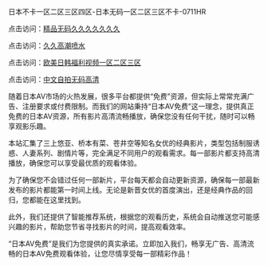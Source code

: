 日本不卡一区二区三区四区-日本无码一区二区三区不卡-0711HR

点击访问：<a href="https://heiliao2dmwwy.pages.dev">精品无码久久久久久久久</a>

点击访问：<a href="https://heiliaowzu4ur.pages.dev">久久高潮喷水</a>

点击访问：<a href="https://heiliaoga6s9v.pages.dev">欧美日韩福利视频一区二区三区</a>

点击访问：<a href="https://heiliaowt0d7p.pages.dev">中文自拍无码高清</a>

随着日本AV市场的火热发展，很多平台都提供“免费”资源，但实际上常常充满广告、注册要求或付费限制。而我们的网站秉持“日本AV免费”这一理念，提供真正免费的日本AV资源，所有影片高清流畅播放，确保您没有任何干扰，随时可以畅享观影乐趣。

本站汇集了三上悠亚、桥本有菜、苍井空等知名女优的经典影片，类型包括制服诱惑、人妻系列、剧情片等，完全满足不同用户的观看需求。每一部影片都支持高清播放，确保您可以享受最优质的观看体验。

为了确保您不会错过任何一部新片，平台每天都会自动更新资源，确保每一部最新发布的影片都能第一时间上线。无论是新晋女优的首度演出，还是经典作品的回归，您都能在这里找到。

此外，我们还提供了智能推荐系统，根据您的观看历史，系统会自动推送您可能感兴趣的影片，帮助您节省寻找影片的时间，提高观看效率。

“日本AV免费”是我们为您提供的真实承诺。立即加入我们，畅享无广告、高清流畅的日本AV免费观看体验，让您尽情享受每一部精彩作品！

<span style="display:none;">[Canonical link](https://github.com/kg20250711/riben865)</span>

